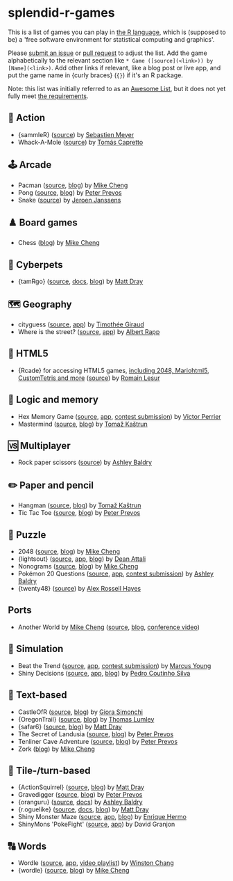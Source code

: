 # splendid-r-games

<!-- badges: start -->

<!-- badges: end -->

This is a list of games you can play in [the R language](https://www.r-project.org/), which is (supposed to be) a 'free software environment for statistical computing and graphics'.

Please [submit an issue](https://github.com/matt-dray/splendid-r-games/issues) or [pull request](https://github.com/matt-dray/splendid-r-games/pulls) to adjust the list. Add the game alphabetically to the relevant section like `* Game ([source](<link>)) by [Name](<link>)`. Add other links if relevant, like a blog post or live app, and put the game name in {curly braces} (`{}`) if it's an R package.

Note: this list was initially referred to as an [Awesome List](https://github.com/sindresorhus/awesome/blob/main/awesome.md), but it does not yet fully meet [the requirements](https://github.com/sindresorhus/awesome/blob/main/pull_request_template.md).

## 🤼 Action

* {sammleR} ([source](https://gitlab.com/bastistician/sammleR)) by [Sebastien Meyer](http://www.imbe.med.uni-erlangen.de/ma/S.Meyer/)
* Whack-A-Mole ([source](https://github.com/tomicapretto/whackamole)) by [Tomás Capretto](https://tomicapretto.github.io)

## 🕹 Arcade

* Pacman ([source](https://github.com/coolbutuseless/pacman), [blog](https://coolbutuseless.github.io/2022/07/26/pacman-game-written-in-r-with-nara-and-eventloop/)) by [Mike Cheng](https://coolbutuseless.github.io/)
* Pong ([source](https://github.com/pprevos/RGames/blob/master/pong.R), [blog](https://lucidmanager.org/data-science/pong/)) by [Peter Prevos](https://lucidmanager.org/)
* Snake ([source](https://github.com/jeroenjanssens/raylibr/blob/main/demo/snake.R)) by [Jeroen Janssens](https://jeroenjanssens.com/)

## ♟️ Board games

* Chess ([blog](https://coolbutuseless.github.io/2020/11/05/a-chess-engine-in-rstats-proof-of-concept-using-stockfish/)) by [Mike Cheng](https://coolbutuseless.github.io/)

## 🥚 Cyberpets

* {tamRgo} ([source](https://github.com/matt-dray/tamRgo), [docs](https://matt-dray.github.io/tamRgo/), [blog](https://www.rostrum.blog/2022/11/13/tamrgo/  )) by [Matt Dray](https://www.matt-dray.com/)

## 🗺 Geography

* cityguess ([source](https://github.com/rCarto/geoguess), [app](https://rcarto.shinyapps.io/cityguess/)) by [Timothée Giraud](https://rgeomatic.hypotheses.org/)
* Where is the street? ([source](https://github.com/AlbertRapp/street_map_game), [app](https://rappa.shinyapps.io/street_map_game/)) by [Albert Rapp](https://albert-rapp.de/)

## 💾 HTML5

* {Rcade} for accessing HTML5 games, [including 2048, Mariohtml5, CustomTetris and more](https://github.com/RLesur/Rcade/blob/master/inst/games/games.yml) ([source](https://github.com/RLesur/Rcade/)) by [Romain Lesur](https://twitter.com/RLesur)

## 🧠 Logic and memory

* Hex Memory Game ([source](https://github.com/dreamRs/memory-hex), [app](https://dreamrs.shinyapps.io/memory-hex/), [contest submission](https://community.rstudio.com/t/shiny-contest-submission-hex-memory-game/25336)) by [Victor Perrier](https://twitter.com/_pvictorr)
* Mastermind ([source](https://github.com/tomaztk/Useless_R_functions/blob/main/functions/MastermindGame.R), [blog](https://tomaztsql.wordpress.com/2022/01/07/little-useless-useful-r-functions-mastermind-board-game-for-r/)) by [Tomaž Kaštrun](https://tomaztsql.wordpress.com/)

## 🆚 Multiplayer

* Rock paper scissors ([source](https://github.com/ashbaldry/rock-paper-scissors)) by [Ashley Baldry](https://ashbaldry.github.io/)

## ✏️ Paper and pencil

* Hangman ([source](https://github.com/tomaztk/Hangman_game_with_R), [blog](https://tomaztsql.wordpress.com/2019/11/19/hangman-game-with-r/)) by [Tomaž Kaštrun](https://tomaztsql.wordpress.com/)
* Tic Tac Toe ([source](https://github.com/pprevos/RGames/tree/master/tic-tac-toe), [blog](https://lucidmanager.org/data-science/tic-tac-toe-war-games/)) by [Peter Prevos](https://lucidmanager.org/)

## 🧩 Puzzle

* 2048 ([source](https://gist.github.com/coolbutuseless/ffc5eef475f4c514731fb72d3d813a2d), [blog](https://coolbutuseless.github.io/2021/11/14/a-simple-2048-game-engine-in-r/)) by [Mike Cheng](https://coolbutuseless.github.io/)
* {lightsout} ([source](https://github.com/daattali/lightsout/tree/master/inst/shiny), [app](https://daattali.com/shiny/lightsout/), [blog](https://deanattali.com/blog/shiny-game-lightsout/)) by [Dean Attali](https://deanattali.com/)
* Nonograms ([source](https://github.com/coolbutuseless/nonogram), [blog](https://coolbutuseless.github.io/2018/09/26/nonograms-in-r-nonogram-package/)) by [Mike Cheng](https://coolbutuseless.github.io/)
* Pokémon 20 Questions ([source](https://www.github.com/ashbaldry/Pokemon_20Q), [app](https://ashbaldry.shinyapps.io/Pokemon_20Q/), [contest submission](https://community.rstudio.com/t/shiny-contest-submission-pokemon-20-question-game/25726)) by [Ashley Baldry](https://ashbaldry.github.io/)
* {twenty48} ([source](https://github.com/rossellhayes/twenty48)) by [Alex Rossell Hayes](https://twitter.com/RossellHayes)

## Ports

* Another World by [Mike Cheng](https://coolbutuseless.github.io/) ([source](https://github.com/coolbutuseless/anotherworld), [blog](https://coolbutuseless.github.io/2022/07/29/anotherworld-game-written-playable-in-r-with-nara-and-eventloop/), [conference video](https://www.youtube.com/watch?v=LPotWAJnE_s))

## 🧫 Simulation

* Beat the Trend ([source](https://github.com/marcusyoung/beat_the_trend), [app](https://marcus.shinyapps.io/bus_simulator/), [contest submission](https://community.rstudio.com/t/shiny-contest-submission-educational-bus-company-simulator-game-to-teach-about-elasticities/24067)) by [Marcus Young](www.marcusyoung.co.uk)
* Shiny Decisions ([source](https://github.com/pedrocoutinhosilva/shiny.decisions), [app](https://sparktuga.shinyapps.io/ShinyDecisions/), [blog](https://appsilon.com/is-it-possible-to-build-a-video-game-in-r-shiny/)) by [Pedro Coutinho Silva](https://www.pedrocsilva.com/)

## 📖 Text-based

* CastleOfR ([source](https://github.com/gsimchoni/CastleOfR), [blog](http://giorasimchoni.com/2017/09/10/2017-09-10-you-re-in-a-room-the-castleofr-package/)) by [Giora Simonchi](https://www.giorasimchoni.com)
* {OregonTrail} ([source](https://github.com/tslumley/OregonTrail), [blog](https://notstatschat.rbind.io/2020/10/30/you-will-probably-not-be-eaten-by-a-grue/)) by [Thomas Lumley](https://notstatschat.rbind.io/)
* {safar6} ([source](https://github.com/matt-dray/safar6), [blog](https://www.rostrum.blog/2021/01/04/safar6/)) by [Matt Dray](https://www.matt-dray.com/)
* The Secret of Landusia ([source](https://github.com/pprevos/RGames/tree/master/adventure), [blog](https://lucidmanager.org/data-science/text-adventure//)) by [Peter Prevos](https://lucidmanager.org/)
* Tenliner Cave Adventure ([source](https://github.com/pprevos/RGames/tree/master/adventure), [blog](https://lucidmanager.org/data-science/tenliner-cave-adventure/)) by [Peter Prevos](https://lucidmanager.org/)
* Zork ([blog](https://coolbutuseless.github.io/2020/11/15/play-zork-in-rstats/)) by [Mike Cheng](https://coolbutuseless.github.io/)

## 🔄 Tile-/turn-based

* {ActionSquirrel} ([source](https://github.com/matt-dray/ActionSquirrel), [blog](https://www.rostrum.blog/2021/10/03/squirrel/)) by [Matt Dray](https://www.matt-dray.com/)
* Gravedigger ([source](https://github.com/pprevos/RGames/blob/master/gravedigger.R), [blog](https://lucidmanager.org/data-science/creepy-computer-games-in-r/)) by [Peter Prevos](https://lucidmanager.org/)
* {oranguru} ([source](https://github.com/ashbaldry/oranguru), [docs](https://ashbaldry.github.io/oranguru/)) by [Ashley Baldry](https://ashbaldry.github.io/)
* {r.oguelike} ([source](https://github.com/matt-dray/r.oguelike), [docs](https://matt-dray.github.io/r.oguelike/), [blog](https://www.rostrum.blog/2022/04/25/r.oguelike-dev/)) by [Matt Dray](https://www.matt-dray.com/)
* Shiny Monster Maze ([source](https://github.com/ehermo/monster-maze-shiny-mobile), [app](https://ehermo.shinyapps.io/monster-maze-shiny/), [blog](https://www.bitfoam.com/post/2023-01-24-shiny-monster-maze/)) by [Enrique Hermo](https://www.bitfoam.com/)
* ShinyMons 'PokeFight' ([source](https://github.com/DivadNojnarg/shinyMons), [app](https://dgranjon.shinyapps.io/shinyMons/_w_e1af0e1c/)) by David Granjon

## 🔠 Words

* Wordle ([source](https://github.com/wch/shiny-wordle), [app](https://winston.shinyapps.io/wordle/), [video playlist](https://www.youtube.com/playlist?list=PL9HYL-VRX0oQnWIeY_ydYBdU76iQ-tchU)) by [Winston Chang](https://www.rstudio.com/authors/winston-chang/)
* {wordle} ([source](https://github.com/coolbutuseless/wordle), [blog](https://coolbutuseless.github.io/2022/01/04/wordle-v0.1.5-a-package-for-playing-and-helping-solve-wordle-puzzles/)) by [Mike Cheng](https://coolbutuseless.github.io/)
